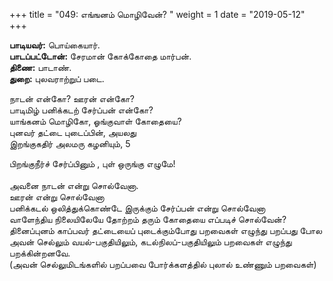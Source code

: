 ﻿+++
title = "049: எங்ஙனம் மொழிவேன்?  "
weight = 1
date = "2019-05-12"
+++

**பாடியவர்:** பொய்கையார்.  
**பாடப்பட்டோன்:** சேரமான் கோக்கோதை மார்பன்.  
**திணை:** பாடாண்.  
**துறை:** புலவராற்றுப் படை.  
  
நாடன் என்கோ? ஊரன் என்கோ?  
பாடிமிழ் பனிக்கடற் சேர்ப்பன் என்கோ?  
யாங்கனம் மொழிகோ, ஓங்குவாள் கோதையை?  
புனவர் தட்டை புடைப்பின், அயலது  
இறங்குகதிர் அலமரு கழனியும், 5  
  
பிறங்குநீர்ச் சேர்ப்பினும் , புள் ஒருங்கு எழுமே!  
   
அவனை நாடன் என்று சொல்வேனா.  
ஊரன் என்று சொல்வேனா  
பனிக்கடல் ஒலித்துக்கொண்டே இருக்கும் சேர்ப்பன் என்று சொல்வேனா  
வாளேந்திய நிலையிலேயே தோற்றம் தரும் கோதையை எப்படிச் சொல்வேன்?  
தினைப்புனம் காப்பவர் தட்டையைப் புடைக்கும்போது பறவைகள் எழுந்து பறப்பது போல அவன் செல்லும் வயல்-பகுதியிலும், கடல்நிலப்-பகுதியிலும் பறவைகள் எழுந்து பறக்கின்றனவே.  
(அவன் செல்லுமிடங்களில் பறப்பவை போர்க்களத்தில் புலால் உண்ணும் பறவைகள்)  
